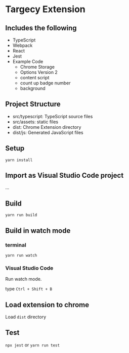 # Targecy Extension

## Includes the following

- TypeScript
- Webpack
- React
- Jest
- Example Code
  - Chrome Storage
  - Options Version 2
  - content script
  - count up badge number
  - background

## Project Structure

- src/typescript: TypeScript source files
- src/assets: static files
- dist: Chrome Extension directory
- dist/js: Generated JavaScript files

## Setup

```
yarn install
```

## Import as Visual Studio Code project

...

## Build

```
yarn run build
```

## Build in watch mode

### terminal

```
yarn run watch
```

### Visual Studio Code

Run watch mode.

type `Ctrl + Shift + B`

## Load extension to chrome

Load `dist` directory

## Test

`npx jest` or `yarn run test`
